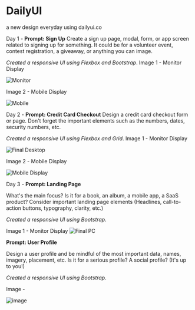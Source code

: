# DailyUI
a new design everyday using dailyui.co

Day 1 - **Prompt: Sign Up**
Create a sign up page, modal, form, or app screen related to signing up for something. It could be for a volunteer event, contest registration, a giveaway, or anything you can image.

_Created a responsive UI using Flexbox and Bootstrap_.
Image 1 - Monitor Display

![Monitor](https://github.com/machraakash/DailyUI/assets/34833061/bffe0da8-e78b-4bfe-ba76-9e8f26fc798c)

Image 2 - Mobile Display

![Mobile](https://github.com/machraakash/DailyUI/assets/34833061/a079be4b-dda5-4417-b688-9c562c647bbb)


Day 2 - **Prompt: Credit Card Checkout**
Design a credit card checkout form or page. Don't forget the important elements such as the numbers, dates, security numbers, etc.

_Created a responsive UI using Flexbox and Grid_.
Image 1 - Monitor Display

![Final Desktop](https://github.com/machraakash/DailyUI/assets/34833061/e277c480-086f-40f1-a5b5-2fb39ad59048)


Image 2 - Mobile Display

![Mobile Display](https://github.com/machraakash/DailyUI/assets/34833061/6c2271ed-60a4-4723-ac22-9c674418e540)

Day 3 - **Prompt: Landing Page**

What's the main focus? Is it for a book, an album, a mobile app, a SaaS product? Consider important landing page elements (Headlines, call-to-action buttons, typography, clarity, etc.)

_Created a responsive UI using Bootstrap_.

Image 1 - Monitor Display
![Final PC](https://github.com/machraakash/DailyUI/assets/34833061/61249be0-20dc-4f06-865e-1c4263154cfb)


**Prompt: User Profile**

Design a user profile and be mindful of the most important data, names, imagery, placement, etc. Is it for a serious profile? A social profile? (It's up to you!)

_Created a responsive UI using Bootstrap_.

Image - 

![image](https://github.com/machraakash/DailyUI/assets/34833061/bcebdb8f-cb0a-4748-a769-d8933ac6b5a6)

